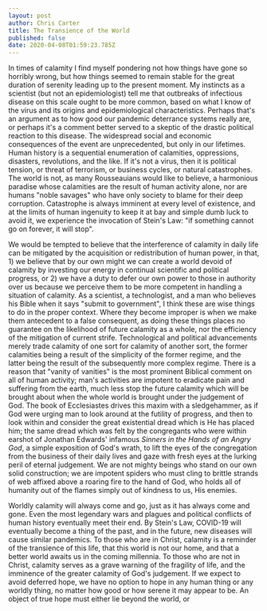 ```yaml
---
layout: post
author: Chris Carter
title: The Transience of the World
published: false
date: 2020-04-08T01:59:23.785Z
---
```

In times of calamity I find myself pondering not how things have gone so horribly wrong, but how things seemed to remain stable for the great duration of serenity leading up to the present moment. My instincts as a scientist (but not an epidemiologist) tell me that outbreaks of infectious disease on this scale ought to be more common, based on what I know of the virus and its origins and epidemiological characteristics. Perhaps that's an argument as to how good our pandemic deterrance systems really are, or perhaps it's a comment better served to a skeptic of the drastic political reaction to this disease. The widespread social and economic consequences of the event are unprecedented, but only in our lifetimes. Human history is a sequential enumeration of calamities, oppressions, disasters, revolutions, and the like. If it's not a virus, then it is political tension, or threat of terrorism, or business cycles, or natural catastrophes. The world is not, as many Rousseauians would like to believe, a harmonious paradise whose calamities are the result of human activity alone, nor are humans "noble savages" who have only society to blame for their deep corruption. Catastrophe is always imminent at every level of existence, and at the limits of human ingenuity to keep it at bay and simple dumb luck to avoid it, we experience the invocation of Stein's Law: "if something cannot go on forever, it will stop".

We would be tempted to believe that the interference of calamity in daily life can be mitigated by the acquisition or redistribution of human power, in that, 1) we believe that by our own might we can create a world devoid of calamity by investing our energy in continual scientific and political progress, or 2) we have a duty to defer our own power to those in authority over us because we perceive them to be more competent in handling a situation of calamity. As a scientist, a technologist, and a man who believes his Bible when it says "submit to government", I think these are wise things to do in the proper context. Where they become improper is when we make them antecedent to a false consequent, as doing these things places no guarantee on the likelihood of future calamity as a whole, nor the efficiency of the mitigation of current strife. Technological and political advancements merely trade calamity of one sort for calamity of another sort, the former calamities being a result of the simplicity of the former regime, and the latter being the result of the subsequently more complex regime. There is a reason that "vanity of vanities" is the most prominent Biblical comment on all of human activity; man's activities are impotent to eradicate pain and suffering from the earth, much less stop the future calamity which will be brought about when the whole world is brought under the judgement of God. The book of Ecclesiastes drives this maxim with a sledgehammer, as if God were urging man to look around at the futility of progress, and then to look within and consider the great existential dread which is He has placed him; the same dread which was felt by the congregants who were within earshot of Jonathan Edwards' infamous *Sinners in the Hands of an Angry God*, a simple exposition of God's wrath, to lift the eyes of the congregation from the business of their daily lives and gaze with fresh eyes at the lurking peril of eternal judgement. We are not mighty beings who stand on our own solid construction; we are impotent spiders who must cling to brittle strands of web affixed above a roaring fire to the hand of God, who holds all of humanity out of the flames simply out of kindness to us, His enemies.

Worldly calamity will always come and go, just as it has always come and gone. Even the most legendary wars and plagues and political conflicts of human history eventually meet their end. By Stein's Law, COVID-19 will eventually become a thing of the past, and in the future, new diseases will cause similar pandemics. To those who are in Christ, calamity is a reminder of the transience of this life, that this world is not our home, and that a better world awaits us in the coming millennia. To those who are not in Christ, calamity serves as a grave warning of the fragility of life, and the imminence of the greater calamity of God's judgement. If we expect to avoid deferred hope, we have no option to hope in any human thing or any worldly thing, no matter how good or how serene it may appear to be. An object of true hope must either lie beyond the world, or